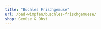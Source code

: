 ```yaml
---
title: "Büchles Frischgemüse"
url: /bad-wimpfen/buechles-frischgemuese/
shop: Gemüse & Obst
---
```

